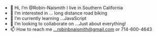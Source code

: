 - 👋 Hi, I’m @Robin-Naismith I live in Southern California
- 👀 I’m interested in ... long distance road biking
- 🌱 I’m currently learning ...JavaScript
- 💞️ I’m looking to collaborate on ...Just about everything!
- 📫 How to reach me ...robinbnaismith@gmail.com or 714-600-4643

<!---
Robin-Naismith/Robin-Naismith is a ✨ special ✨ repository because its `README.md` (this file) appears on your GitHub profile.
You can click the Preview link to take a look at your changes.
--->

